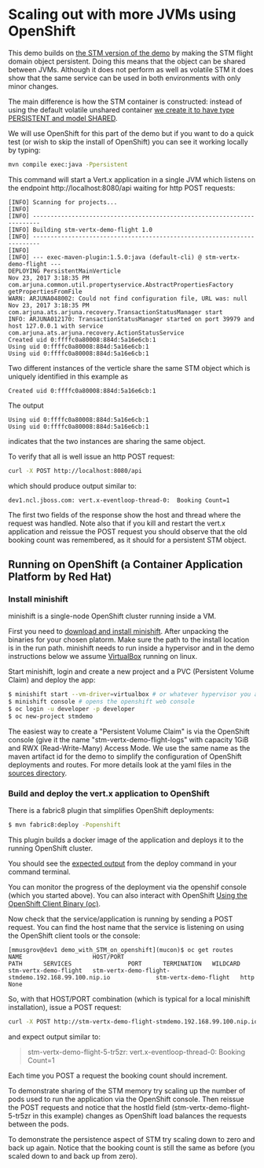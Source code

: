 
# Scaling out with more JVMs using OpenShift

This demo builds on [the STM version of the demo](../demo_with_STM/README.md) by making the
STM flight domain object persistent. Doing
this means that the object can be shared between JVMs. Although it does not perform as well
as volatile STM it does show that the same service can be used in both environments with only
minor changes.

The main difference is how the STM container is constructed: instead of using the default
volatile unshared container [we create it to have type PERSISTENT and model SHARED](src/main/java/io/narayana/mucon/Helper.java#L22).

We will use OpenShift for this part of the demo but if you want to do a quick test (or wish
to skip the install of OpenShift) you can see it working locally by typing:

```bash
mvn compile exec:java -Ppersistent
```

This command will start a Vert.x application in a single JVM which listens on the endpoint http://localhost:8080/api waiting for http POST requests:

```
[INFO] Scanning for projects...
[INFO]                                                                         
[INFO] ------------------------------------------------------------------------
[INFO] Building stm-vertx-demo-flight 1.0
[INFO] ------------------------------------------------------------------------
[INFO] 
[INFO] --- exec-maven-plugin:1.5.0:java (default-cli) @ stm-vertx-demo-flight ---
DEPLOYING PersistentMainVerticle
Nov 23, 2017 3:18:35 PM com.arjuna.common.util.propertyservice.AbstractPropertiesFactory getPropertiesFromFile
WARN: ARJUNA048002: Could not find configuration file, URL was: null
Nov 23, 2017 3:18:35 PM com.arjuna.ats.arjuna.recovery.TransactionStatusManager start
INFO: ARJUNA012170: TransactionStatusManager started on port 39979 and host 127.0.0.1 with service com.arjuna.ats.arjuna.recovery.ActionStatusService
Created uid 0:ffffc0a80008:884d:5a16e6cb:1
Using uid 0:ffffc0a80008:884d:5a16e6cb:1
Using uid 0:ffffc0a80008:884d:5a16e6cb:1
```

Two different instances of the verticle share the same STM object which is uniquely identified in this example as

```
Created uid 0:ffffc0a80008:884d:5a16e6cb:1
```

The output

```
Using uid 0:ffffc0a80008:884d:5a16e6cb:1
Using uid 0:ffffc0a80008:884d:5a16e6cb:1
```

indicates that the two instances are sharing the same object.

To verify that all is well issue an http POST request:

```bash
curl -X POST http://localhost:8080/api
```

which should produce output similar to:

```
dev1.ncl.jboss.com: vert.x-eventloop-thread-0:  Booking Count=1
```

The first two fields of the response show the host and thread where the request was handled.
Note also that if you kill and restart the vert.x application and reissue the POST request
you should observe that the old booking count was remembered, as it should for a persistent
STM object.

## Running on OpenShift (a Container Application Platform by Red Hat)

### Install minishift

minishift is a single-node OpenShift cluster running inside a VM.

First you need to [download and install minishift](https://docs.openshift.org/latest/minishift/getting-started/installing.html). After unpacking the binaries for your chosen platorm. Make sure
the path to the install location is in the run path. minishift needs to run inside a hypervisor
and in the demo instructions below we assume [VirtualBox](https://www.virtualbox.org/wiki/Downloads) running on linux.

Start minishift, login and create a new project and a PVC (Persistent Volume Claim) and deploy
the app:

```bash
$ minishift start --vm-driver=virtualbox # or whatever hypervisor you are using
$ minishift console # opens the openshift web console
$ oc login -u developer -p developer
$ oc new-project stmdemo
```

The easiest way to create a "Persistent Volume Claim" is via the OpenShift console (give it
the name "stm-vertx-demo-flight-logs" with capacity 1GiB and RWX (Read-Write-Many) Access Mode.
We use the same name as the
maven artifact id for the demo to simplify the configuration of OpenShift deployments and routes.
For more details look at the yaml files in the [sources directory](src/main/fabric8).

### Build and deploy the vert.x application to OpenShift

There is a fabric8 plugin that simplifies OpenShift deployments:

```bash
$ mvn fabric8:deploy -Popenshift
```

This plugin builds a docker image of the application and deploys it to the running OpenShift
cluster.

You should see the [expected output](deploy-output.txt) from the deploy command in your
command terminal.

You can monitor the progress of the deployment via the openshif console (which you started
above). You can also interact with OpenShift [Using the OpenShift Client Binary (oc)](https://docs.openshift.org/latest/minishift/openshift/openshift-client-binary.html).

Now check that the service/application is running by sending a POST request. You can find
the host name that the service is listening on using the OpenShift client tools or the console:

```
[mmusgrov@dev1 demo_with_STM_on_openshift](mucon)$ oc get routes
NAME                    HOST/PORT                                             PATH      SERVICES                PORT      TERMINATION   WILDCARD
stm-vertx-demo-flight   stm-vertx-demo-flight-stmdemo.192.168.99.100.nip.io             stm-vertx-demo-flight   http                    None
```

So, with that HOST/PORT combination (which is typical for a local minishift installation), issue a POST request:

```bash
curl -X POST http://stm-vertx-demo-flight-stmdemo.192.168.99.100.nip.io/api
```

and expect output similar to:

> stm-vertx-demo-flight-5-tr5zr: vert.x-eventloop-thread-0:  Booking Count=1

Each time you POST a request the booking count should increment.

To demonstrate sharing of the STM memory try scaling up the number of pods used to run the
application via the OpenShift console. Then reissue the POST requests and notice that the
hostId field (stm-vertx-demo-flight-5-tr5zr in this example) changes as OpenShift load
balances the requests between the pods.

To demonstrate the persistence aspect of STM try scaling down to zero and back up again.
Notice that the booking count is still the same as before (you scaled down to and back up
from zero).

